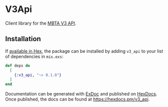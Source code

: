 # V3Api

Client library for the [MBTA V3 API](https://www.mbta.com/developers/v3-api).

## Installation

If [available in Hex](https://hex.pm/docs/publish), the package can be installed
by adding `v3_api` to your list of dependencies in `mix.exs`:

```elixir
def deps do
  [
    {:v3_api, "~> 0.1.0"}
  ]
end
```

Documentation can be generated with [ExDoc](https://github.com/elixir-lang/ex_doc)
and published on [HexDocs](https://hexdocs.pm). Once published, the docs can
be found at <https://hexdocs.pm/v3_api>.
